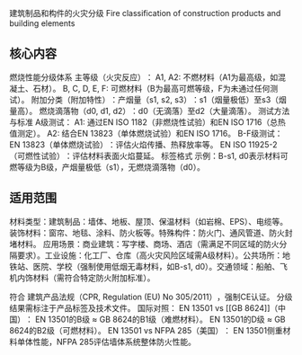 
建筑制品和构件的火灾分级
Fire classification of construction products and building elements​

## 核心内容​​
​​燃烧性能分级体系​​
​​主等级（火灾反应）​​：
​​A1, A2​​: 不燃材料（A1为最高级，如混凝土、石材）。
​​B, C, D, E, F​​: 可燃材料（B为最高可燃等级，F为未通过任何测试）。
​​附加分类（附加特性）​​：
​​产烟量（s1, s2, s3）​​：s1（烟量极低）至s3（烟量高）。
​​燃烧滴落物（d0, d1, d2）​​：d0（无滴落）至d2（大量滴落）。
​​测试方法与标准​​
​​A级测试​​：
​​A1​​: 通过EN ISO 1182（非燃烧性试验）和EN ISO 1716（总热值测定）。
​​A2​​: 结合EN 13823（单体燃烧试验）和EN ISO 1716。
​​B-F级测试​​：
​​EN 13823（单体燃烧试验）​​：评估火焰传播、热释放率等。
​​EN ISO 11925-2（可燃性试验）​​：评估材料表面火焰蔓延。
​​标签格式​​
示例：​​B-s1, d0​​ 表示材料可燃等级为B级，产烟量极低（s1），无燃烧滴落物（d0）。
​​
## 适用范围​​
​​材料类型​​：
​​建筑制品​​：墙体、地板、屋顶、保温材料（如岩棉、EPS）、电缆等。
​​装饰材料​​：窗帘、地毯、涂料、防火板等。
​​特殊构件​​：防火门、通风管道、防火封堵材料。
​​应用场景​​：
​​商业建筑​​：写字楼、商场、酒店（需满足不同区域的防火分隔要求）。
​​工业设施​​：化工厂、仓库（高火灾风险区域需A级材料）。
​​公共场所​​：地铁站、医院、学校（强制使用低烟无毒材料，如B-s1, d0）。
​​交通领域​​：船舶、飞机内饰材料（需符合特定防火附加标准）。
​​

符合 ​​建筑产品法规（CPR, Regulation (EU) No 305/2011）​​，强制CE认证。
分级结果需标注于产品标签及技术文件。
​​国际对照​​：
​​EN 13501​​ vs ​​[[GB 8624]]（中国）​​：
EN 13501的B级 ≈ GB 8624的B1级（难燃材料）。
EN 13501的D级 ≈ GB 8624的B2级（可燃材料）。
​​EN 13501​​ vs ​​NFPA 285（美国）​​：
EN 13501侧重材料单体性能，NFPA 285评估墙体系统整体防火性能。